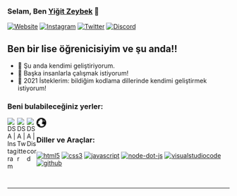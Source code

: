 ### Selam, Ben [Yiğit Zeybek][Website] 👋

[![Website](https://img.shields.io/website?down_color=Red&down_message=Kapal%C4%B1&label=mrygtzz.cf&style=for-the-badge&up_color=Green&up_message=A%C3%A7%C4%B1k&url=http%3A%2F%2Fwww.mrygtzz.cf)](https://www.mrygtzz.cf/)
[![Instagram](https://img.shields.io/instagram/follow/mrygtzz?color=GREEN&label=İnstagram&style=for-the-badge)](https://instagram.com/mr.ygtzz)
[![Twitter](https://img.shields.io/twitter/follow/mrygtzz?color=GREEN&label=Twitter&style=for-the-badge)](https://twitter.com/mrygtzz)
[![Discord](https://img.shields.io/discord/876979337432301609?label=Sunucumuz&style=for-the-badge)](https://discord.gg/tbzna9V6Xv)

## Ben bir lise öğrenicisiyim ve şu anda!!

- 🌱 Şu anda kendimi geliştiriyorum.
- 👯 Başka insanlarla çalışmak istiyorum!
- 🥅 2021 İsteklerim: bildiğim kodlama dillerinde kendimi geliştirmek istiyorum!

### Beni bulabileceğiniz yerler:

[<img align="left" alt="DSA | Instagram" width="22px" src="https://cdn.jsdelivr.net/npm/simple-icons@v3/icons/instagram.svg" />][Instagram]
[<img align="left" alt="DSA | Twitter" width="22px" src="https://cdn.jsdelivr.net/npm/simple-icons@v3/icons/twitter.svg" />][Twitter]
[<img align="left" alt="DSA | Discord" width="22px" src="https://cdn.jsdelivr.net/npm/simple-icons@v3/icons/discord.svg" />][Discord]
[<img align="left" alt="mrygtzz.cf" width="22px" src="https://raw.githubusercontent.com/iconic/open-iconic/master/svg/globe.svg" />][Website]

<br />

### Diller ve Araçlar:
[<img src='https://cdn.jsdelivr.net/npm/simple-icons@3.0.1/icons/html5.svg' alt='html5' height='40'>](https://github.com/mrygtzz)
[<img src='https://cdn.jsdelivr.net/npm/simple-icons@3.0.1/icons/css3.svg' alt='css3' height='40'>](https://github.com/mrygtzz)   [<img src='https://cdn.jsdelivr.net/npm/simple-icons@3.0.1/icons/javascript.svg' alt='javascript' height='40'>](https://github.com/mrygtzz)  [<img src='https://cdn.jsdelivr.net/npm/simple-icons@3.0.1/icons/node-dot-js.svg' alt='node-dot-js' height='40'>](https://github.com/mrygtzz)  [<img src='https://cdn.jsdelivr.net/npm/simple-icons@3.0.1/icons/visualstudiocode.svg' alt='visualstudiocode' height='40'>](https://github.com/mrygtzz) [<img src='https://cdn.jsdelivr.net/npm/simple-icons@3.0.1/icons/github.svg' alt='github' height='40'>](https://github.com/mrygtzz)  
<br />
<br />

---

[Website]: https://mrygtzz.cf
[Instagram]: https://www.instagram.com/mr.ygtzz
[Twitter]: https://www.twitter.com/ygtzzoffical
[Discord]: https://discord.gg/tbzna9V6Xv
